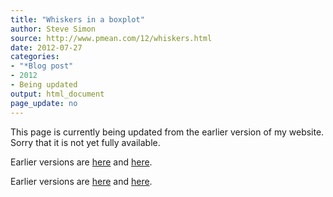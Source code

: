 ```yaml
---
title: "Whiskers in a boxplot"
author: Steve Simon
source: http://www.pmean.com/12/whiskers.html
date: 2012-07-27
categories:
- "*Blog post"
- 2012
- Being updated
output: html_document
page_update: no
---
```


This page is currently being updated from the earlier version of my website. Sorry that it is not yet fully available.

<!---More--->
 
Earlier versions are [here][sim1] and [here][sim2].
 
[sim1]: http://www.pmean.com/12/whiskers.html
[sim2]: http://new.pmean.com/boxplot-whiskers/

Earlier versions are [here][sim1] and [here][sim2].
 
[sim1]: http://www.pmean.com/12/whiskers.html
[sim2]: http://new.pmean.com/boxplot-whiskers/
